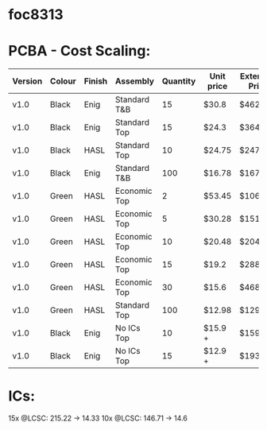 # foc8313


# PCBA - Cost Scaling:
| Version | Colour | Finish | Assembly      | Quantity | Unit price | Extended Price |
| -----   | ----   | ------ | -----         | -----    | ----       | ------         |
| v1.0    | Black  | Enig   | Standard T&B  | 15       |$30.8       | $462.57        |
| v1.0    | Black  | Enig   | Standard Top  | 15       |$24.3       | $364.22        |
| v1.0    | Black  | HASL   | Standard Top  | 10       |$24.75      | $247.51        |
| v1.0    | Black  | Enig   | Standard T&B  | 100      |$16.78      | $1678.39       |
| v1.0    | Green  | HASL   | Economic Top  | 2        |$53.45      | $106.89        |
| v1.0    | Green  | HASL   | Economic Top  | 5        |$30.28      | $151.40        |
| v1.0    | Green  | HASL   | Economic Top  | 10       |$20.48      | $204.81        |
| v1.0    | Green  | HASL   | Economic Top  | 15       |$19.2       | $288.48        |
| v1.0    | Green  | HASL   | Economic Top  | 30       |$15.6       | $468.48        |
| v1.0    | Green  | HASL   | Standard Top  | 100      |$12.98      | $1297.77       |
| v1.0    | Black  | Enig   | No ICs Top    | 10       |$15.9 +     | $159.37        |
| v1.0    | Black  | Enig   | No ICs Top    | 15       |$12.9 +     | $193.44        |

# ICs:
15x @LCSC: 215.22 -> 14.33
10x @LCSC: 146.71 -> 14.6